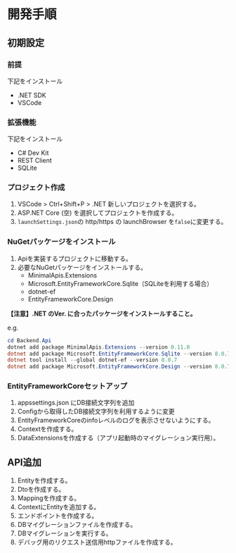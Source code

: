 # 開発手順

## 初期設定

### 前提

下記をインストール

- .NET SDK
- VSCode

### 拡張機能

下記をインストール

- C# Dev Kit
- REST Client
- SQLite

### プロジェクト作成

1. VSCode > Ctrl+Shift+P > .NET 新しいプロジェクトを選択する。
2. ASP.NET Core (空) を選択してプロジェクトを作成する。
3. `launchSettings.json`の http/https の launchBrowser を`false`に変更する。

### NuGetパッケージをインストール

1. Apiを実装するプロジェクトに移動する。
2. 必要なNuGetパッケージをインストールする。
   - MinimalApis.Extensions
   - Microsoft.EntityFrameworkCore.Sqlite（SQLiteを利用する場合）
   - dotnet-ef
   - EntityFrameworkCore.Design

**【注意】.NET のVer. に合ったパッケージをインストールすること。**

e.g.  

```powershell
cd Backend.Api
dotnet add package MinimalApis.Extensions --version 0.11.0
dotnet add package Microsoft.EntityFrameworkCore.Sqlite --version 8.0.7
dotnet tool install --global dotnet-ef --version 8.0.7
dotnet add package Microsoft.EntityFrameworkCore.Design --version 8.0.7
```

### EntityFrameworkCoreセットアップ

1. appssettings.json にDB接続文字列を追加
2. Configから取得したDB接続文字列を利用するように変更
3. EntityFrameworkCoreのinfoレベルのログを表示させないようにする。
4. Contextを作成する。
5. DataExtensionsを作成する（アプリ起動時のマイグレーション実行用）。

## API追加

1. Entityを作成する。
2. Dtoを作成する。
3. Mappingを作成する。
4. ContextにEntityを追加する。
5. エンドポイントを作成する。
6. DBマイグレーションファイルを作成する。
7. DBマイグレーションを実行する。
8. デバッグ用のリクエスト送信用httpファイルを作成する。
